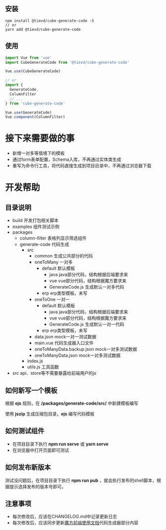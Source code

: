 ## 安装

```shell
npm install @tievd/cube-generate-code -S
// or
yarn add @tievd/cube-generate-code
```

## 使用

```javascript
import Vue from 'vue'
import CubeGenerateCode from '@tievd/cube-generate-code'

Vue.use(CubeGenerateCode)

// or
import {
  GenerateCode,
  ColumnFilter
  // ...
} from 'cube-generate-code'

Vue.use(GenerateCode)
Vue.component(ColumnFilter)
```

# 接下来需要做的事

- 新增一对多等情境下的模板
- 通过form表单配置，Schema入库，不再通过实体类生成
- 重写为命令行工具，将代码直接生成到项目目录中，不再通过浏览器下载

# 开发帮助

## 目录说明

- build    开发打包相关脚本
- examples    组件测试示例
- packages
  - column-filter    表格列显示筛选组件
  - generate-code    代码生成
    - src
      - common    生成公共部分的代码
      - oneToMany    一对多
        - default    默认模板
          - java    java部分代码，结构根据后端要求来
          - vue    vue部分代码，结构根据魔方要求来
          - GenerateCode.js    生成默认一对多代码
        - erp    erp类型模板，未写
      - oneToOne    一对一
        - default    默认模板
          - java     java部分代码，结构根据后端要求来
          - vue    vue部分代码，结构根据魔方要求来
          - GenerateCode.js    生成默认一对一代码
        - erp    erp类型模板，未写
      - data.json    mock一对一测试数据
      - main.vue    代码生成器入口文件
      - oneToManyData.backup.json    mock一对多测试数据
      - oneToManyData.json    mock一对多测试数据
    - index.js
    - utils.js    工具函数
- src    api、store等不需要暴露给前端用户的js

## 如何新写一个模板

根据 **ejs** 规则，在 **/packages/generate-code/src/** 中新建模板编写

使用 **jszip** 生成压缩包目录，**ejs** 编写代码模板

## 如何测试组件

- 在项目目录下执行 **npm run serve** 或 **yarn serve**
- 在浏览器中打开页面即可测试

## 如何发布新版本

测试没问题后，在项目目录下执行 **npm run pub** ，就会执行发布的shell脚本，根据提示选择发布的版本号即可。

## 注意事项

- 每次修改后，应该在CHANGELOG.md中记录更新日志
- 每次修改后，应该同步更新[魔方前端使用文档](http://125.71.201.11:9004/cube/cube-document-web)代码生成器部分内容
